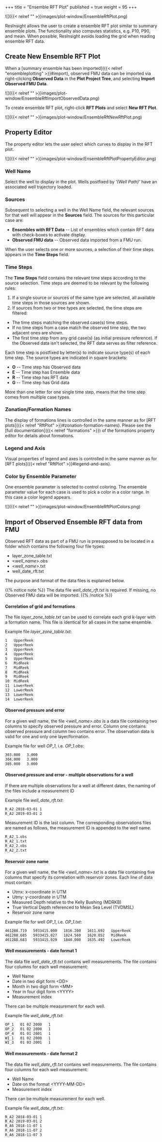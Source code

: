 +++
title = "Ensemble RFT Plot"
published = true
weight = 95
+++

![]({{< relref "" >}}images/plot-window/EnsembleRftPlot.png)

ResInsight allows the user to create a ensemble RFT plot similar to summary ensemble plots. 
The functionality also computes statistics, e.g. P10, P90, and mean.
When possible, ResInsight avoids loading the grid when reading ensemble RFT data.

## Create New Ensemble RFT Plot

When a [summary ensemble has been imported]({{< relref "ensembleplotting" >}}#import),
observed FMU data can be imported via right-clicking **Observed Data** in the **Plot Project Tree**, 
and selecting **Import Observed FMU Data**.

![]({{< relref "" >}}images/plot-window/EnsembleRftImportObservedData.png)

To create ensemble RFT plot, right-click **RFT Plots** and select **New RFT Plot**.

![]({{< relref "" >}}images/plot-window/EnsembleRftNewRftPlot.png)




## Property Editor
The property editor lets the user select which curves to display in the RFT plot.

![]({{< relref "" >}}images/plot-window/EnsembleRftPlotPropertyEditor.png)

### Well Name
Select the well to display in the plot. Wells postfixed by _'(Well Path)'_ have an associated well trajectory loaded.

### Sources
Subsequent to selecting a well in the Well Name field, the relevant sources for that well will appear in the **Sources** field. The sources for this particular case are: 

- **Ensembles with RFT Data** -- List of ensembles which contain RFT data with check-boxes to activate display.
- **Observed FMU data** -- Observed data imported from a FMU run.

When the user selects one or more sources, a selection of their time steps appears in the **Time Steps** field.

### Time Steps
The **Time Steps** field contains the relevant time steps according to the source selection. Time steps are deemed to be relevant by the following rules:

1. If a single source or sources of the same type are selected, all available time steps in those sources are shown.
2. If sources from two or tree types are selected, the time steps are filtered: 
  - The time steps matching the observed case(s) time steps.
  - If no time steps from a case match the observed time step, the two adjacent ones are shown.
  - The first time step from any grid case(s) (as initial pressure reference).
If the Observed data isn't selected, the RFT data serves as filter reference. 

Each time step is postfixed by letter(s) to indicate source type(s) of each time step. The source types are indicated in square brackets:

- **O** -- Time step has Observed data
- **E** -- Time step has Ensemble data
- **R** -- Time step has RFT data
- **G** -- Time step has Grid data

More than one letter for one single time step, means that the time step comes from multiple case types.

### Zonation/Formation Names
The display of formations lines is controlled in the same manner as for [RFT plots]({{< relref "RftPlot" >}}#zonation-formation-names).
Please see the [full documentation]({{< relref "formations" >}}) of the formations property editor for details about formations.

### Legend and Axis
Visual properties of legend and axes is controlled in the same manner as for [RFT plots]({{< relref "RftPlot" >}}#legend-and-axis).

### Color by Ensemble Parameter
One ensemble parameter is selected to control coloring. The ensemble parameter value for each case is used to pick a color in a color range. In this case a color legend appears.


![]({{< relref "" >}}images/plot-window/EnsembleRftPlotColors.png)


## Import of Observed Ensemble RFT data from FMU  
Observed RFT data as part of a FMU run is presupposed to be located in a folder which contains the following four file types: 

- layer_zone_table.txt
- \<*well_name*>.obs 
- \<*well_name*>.txt
- well_date_rft.txt

The purpose and format of the data files is explained below.

{{% notice note %}}
  The data file *well_date_rft.txt* is required. If missing, no Observed FMU data will be imported.
{{% /notice %}}




#### Correlation of grid and formations

The file *layer_zone_table.txt* can be used to correlate each grid k-layer with a formation name. 
This file is identical for all cases in the same ensemble.

Example file *layer_zone_table.txt*:
```txt
1   UpperReek
2   UpperReek
3   UpperReek
4   UpperReek
5   UpperReek
6   MidReek
7   MidReek
8   MidReek
9   MidReek
10  MidReek
11  LowerReek
12  LowerReek
13  LowerReek
14  LowerReek
```

#### Observed pressure and error
For a given well name, the file *\<well_name>.obs* is a data file containing two columns to specify observed pressure and error. 
Column one contains observed pressure and column two contains error. The observation data is valid for one and only one layer/formation.

Example file  for well *OP_1*, i.e. *OP_1.obs*:
```txt
303.000   3.000
304.000   3.000
305.000   3.000
```

#### Observed pressure and error - multiple observations for a well
If there are multiple observations for a well at different dates, the naming of the files include a measurement ID

Example file *well_date_rft.txt*:
```txt
R_A2 2018-03-01 1
R_A2 2019-03-01 2
```

Measurement ID is the last column. The corresponding observations files are named as follows, the measurement ID is appended to the well name.
```txt
R_A2_1.obs
R_A2_1.txt
R_A2_2.obs
R_A2_2.txt
```

#### Reservoir zone name
For a given well name, the file *\<well_name>.txt* is a data file containing five columns that specify its correlation with reservoir zones. 
Each line of data must contain:

- Utmx: x-coordinate in UTM
- Utmy: y-coordinate in UTM
- Measured Depth relative to the Kelly Bushing (MDRKB) 
- True Vertical Depth referenced to Mean Sea Level (TVDMSL) 
- Reservoir zone name

Example file for well *OP_1*, i.e. *OP_1.txt*:
```txt
461288.719   5933415.000   1816.200   1611.692   UpperReek
461288.685   5933415.027   1824.560   1620.052   MidReek
461288.683   5933415.029   1840.000   1635.492   LowerReek
```

#### Well measurements - date format 1
The data file *well_date_rft.txt* contains well measurements. The file contains four columns for each well measurement:

- Well Name
- Date in two digit form \<DD>
- Month in two digit form \<MM> 
- Year in four digit form \<YYYY>
- Measurement index

There can be multiple measurement for each well.

Example file *well_date_rft.txt*:
```txt
OP_1   01 02 2000   1
OP_2   01 02 2000   1
OP_4   01 01 2001   1
WI_1   01 02 2000   1
WI_3   01 03 2001   1
```

#### Well measurements - date format 2
The data file *well_date_rft.txt* contains well measurements. The file contains four columns for each well measurement:

- Well Name
- Date on the format \<YYYY-MM-DD>
- Measurement index

There can be multiple measurement for each well.

Example file *well_date_rft.txt*:
```txt
R_A2 2018-03-01 1
R_A2 2019-03-01 2
R_A6 2018-11-07 1
R_A6 2018-11-07 2
R_A6 2018-11-07 3
```
